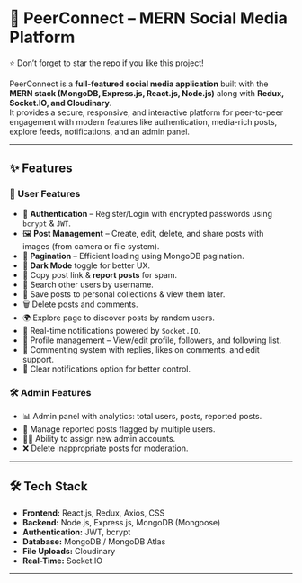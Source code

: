 # 🚀 PeerConnect – MERN Social Media Platform  

⭐ Don’t forget to star the repo if you like this project!  

PeerConnect is a **full-featured social media application** built with the **MERN stack (MongoDB, Express.js, React.js, Node.js)** along with **Redux, Socket.IO, and Cloudinary**.  
It provides a secure, responsive, and interactive platform for peer-to-peer engagement with modern features like authentication, media-rich posts, explore feeds, notifications, and an admin panel.  

---

## ✨ Features  

### 👤 User Features  
- 🔐 **Authentication** – Register/Login with encrypted passwords using `bcrypt` & `JWT`.  
- 🖼 **Post Management** – Create, edit, delete, and share posts with images (from camera or file system).  
- 📑 **Pagination** – Efficient loading using MongoDB pagination.  
- 🌙 **Dark Mode** toggle for better UX.  
- 🔗 Copy post link & **report posts** for spam.  
- 🔎 Search other users by username.  
- 💾 Save posts to personal collections & view them later.  
- 🗑 Delete posts and comments.  
- 🌍 Explore page to discover posts by random users.  
- 🔔 Real-time notifications powered by `Socket.IO`.  
- 📱 Profile management – View/edit profile, followers, and following list.  
- 💬 Commenting system with replies, likes on comments, and edit support.  
- 📢 Clear notifications option for better control.  

### 🛠 Admin Features  
- 📊 Admin panel with analytics: total users, posts, reported posts.  
- 👮 Manage reported posts flagged by multiple users.  
- 🧑‍💻 Ability to assign new admin accounts.  
- ❌ Delete inappropriate posts for moderation.  

---

## 🛠 Tech Stack  

- **Frontend:** React.js, Redux, Axios, CSS  
- **Backend:** Node.js, Express.js, MongoDB (Mongoose)  
- **Authentication:** JWT, bcrypt  
- **Database:** MongoDB / MongoDB Atlas  
- **File Uploads:** Cloudinary  
- **Real-Time:** Socket.IO  

---



